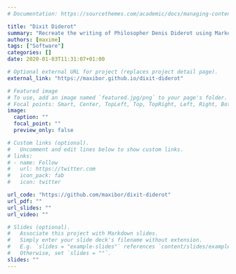 ```yaml
---
# Documentation: https://sourcethemes.com/academic/docs/managing-content/

title: "Dixit Diderot"
summary: "Recreate the writing of Philosopher Denis Diderot using Markov Chains."
authors: [maxime]
tags: ["Software"]
categories: []
date: 2020-01-03T11:31:07+01:00

# Optional external URL for project (replaces project detail page).
external_link: "https://maxibor.github.io/dixit-diderot"

# Featured image
# To use, add an image named `featured.jpg/png` to your page's folder.
# Focal points: Smart, Center, TopLeft, Top, TopRight, Left, Right, BottomLeft, Bottom, BottomRight.
image:
  caption: ""
  focal_point: ""
  preview_only: false

# Custom links (optional).
#   Uncomment and edit lines below to show custom links.
# links:
# - name: Follow
#   url: https://twitter.com
#   icon_pack: fab
#   icon: twitter

url_code: "https://github.com/maxibor/dixit-diderot"
url_pdf: ""
url_slides: ""
url_video: ""

# Slides (optional).
#   Associate this project with Markdown slides.
#   Simply enter your slide deck's filename without extension.
#   E.g. `slides = "example-slides"` references `content/slides/example-slides.md`.
#   Otherwise, set `slides = ""`.
slides: ""
---
```

